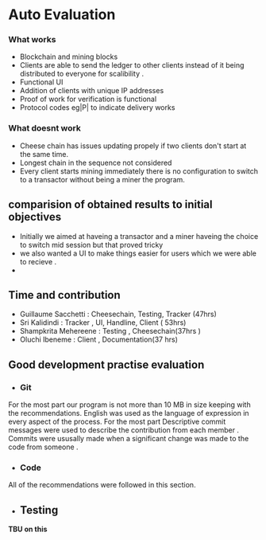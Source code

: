 
# Auto Evaluation

### What works 
- Blockchain and mining blocks 
- Clients  are able to send the ledger to other clients instead of it being distributed to everyone for scalibility . 
- Functional UI
- Addition of clients with unique IP addresses
- Proof of work for verification is functional 
- Protocol codes eg|P| to indicate delivery  works 

### What doesnt work
- Cheese chain has issues updating propely if two clients don't start at the same time. 
- Longest chain in the sequence not considered 
- Every client starts mining immediately there is no configuration to switch to a transactor without being a miner the program.

## comparision of obtained results to  initial objectives

- Initially we aimed at haveing a transactor and a miner haveing the choice to switch mid session but that proved tricky
- we also wanted a UI to make things easier for users which we were able to recieve . 
- 


## Time and contribution 

- Guillaume Sacchetti : Cheesechain, Testing, Tracker  (47hrs)
- Sri Kalidindi : Tracker , UI, Handline, Client ( 53hrs)
- Shampkrita Mehereene : Testing , Cheesechain(37hrs )
- Oluchi Ibeneme : Client , Documentation(37 hrs) 


## Good development practise evaluation
- ### Git
For the most part our program is not more than 10 MB in size keeping with the recommendations. 
English was used as the language of expression in every aspect of the process. For the most part 
Descriptive commit messages were used to describe the contribution from each member . Commits were ususally made when a significant 
change was made to the code from someone . 
- ### Code
All of the recommendations were followed in this section.

- ## Testing

**TBU on this**

